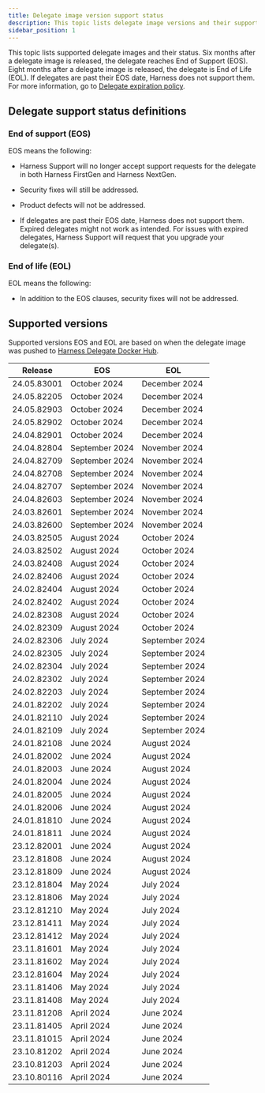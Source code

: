 ```yaml
---
title: Delegate image version support status
description: This topic lists delegate image versions and their support status.
sidebar_position: 1
---
```


This topic lists supported delegate images and their status. Six months after a delegate image is released, the delegate reaches End of Support (EOS). Eight months after a delegate image is released, the delegate is End of Life (EOL). If delegates are past their EOS date, Harness does not support them. For more information, go to [Delegate expiration policy](/docs/platform/delegates/install-delegates/delegate-upgrades-and-expiration#delegate-expiration-policy).

## Delegate support status definitions

### End of support (EOS)

EOS means the following:

- Harness Support will no longer accept support requests for the delegate in both Harness FirstGen and Harness NextGen.

- Security fixes will still be addressed.

- Product defects will not be addressed.

- If delegates are past their EOS date, Harness does not support them. Expired delegates might not work as intended. For issues with expired delegates, Harness Support will request that you upgrade your delegate(s).

### End of life (EOL)

EOL means the following:

- In addition to the EOS clauses, security fixes will not be addressed.

## Supported versions

Supported versions EOS and EOL are based on when the delegate image was pushed to [Harness Delegate Docker Hub](https://hub.docker.com/r/harness/delegate/tags).

| Release | EOS | EOL |
| --- | --- | --- |
| 24.05.83001 | October 2024 | December 2024 |
| 24.05.82205 | October 2024 | December 2024 |
| 24.05.82903 | October 2024 | December 2024 |
| 24.05.82902 | October 2024 | December 2024 |
| 24.04.82901 | October 2024 | December 2024 |
| 24.04.82804 | September 2024 | November 2024 |
| 24.04.82709 | September 2024 | November 2024 |
| 24.04.82708 | September 2024 | November 2024 |
| 24.04.82707 | September 2024 | November 2024 |
| 24.04.82603 | September 2024 | November 2024 |
| 24.03.82601 | September 2024 | November 2024 |
| 24.03.82600 | September 2024 | November 2024 |
| 24.03.82505 | August 2024 | October 2024 |
| 24.03.82502 | August 2024 | October 2024 |
| 24.03.82408 | August 2024 | October 2024 |
| 24.02.82406 | August 2024 | October 2024 |
| 24.02.82404 | August 2024 | October 2024 |
| 24.02.82402 | August 2024 | October 2024 |
| 24.02.82308 | August 2024 | October 2024 |
| 24.02.82309 | August 2024 | October 2024 |
| 24.02.82306 | July 2024 | September 2024 |
| 24.02.82305 | July 2024 | September 2024 |
| 24.02.82304 | July 2024 | September 2024 |
| 24.02.82302 | July 2024 | September 2024 |
| 24.02.82203 | July 2024 | September 2024 |
| 24.01.82202 | July 2024 | September 2024 |
| 24.01.82110 | July 2024 | September 2024 |
| 24.01.82109 | July 2024 | September 2024 |
| 24.01.82108 | June 2024 | August 2024 |
| 24.01.82002 | June 2024 | August 2024 |
| 24.01.82003 | June 2024 | August 2024 |
| 24.01.82004 | June 2024 | August 2024 |
| 24.01.82005 | June 2024 | August 2024 |
| 24.01.82006 | June 2024 | August 2024 |
| 24.01.81810 | June 2024 | August 2024 |
| 24.01.81811 | June 2024 | August 2024 |
| 23.12.82001 | June 2024 | August 2024 |
| 23.12.81808 | June 2024 | August 2024 |
| 23.12.81809 | June 2024 | August 2024 |
| 23.12.81804 | May 2024 | July 2024 |
| 23.12.81806 | May 2024 | July 2024 |
| 23.12.81210 | May 2024 | July 2024 |
| 23.12.81411 | May 2024 | July 2024 |
| 23.12.81412 | May 2024 | July 2024 |
| 23.11.81601 | May 2024 | July 2024 |
| 23.11.81602 | May 2024 | July 2024 |
| 23.12.81604 | May 2024 | July 2024 |
| 23.11.81406 | May 2024 | July 2024 |
| 23.11.81408 | May 2024 | July 2024 |
| 23.11.81208 | April 2024 | June 2024 |
| 23.11.81405 | April 2024 | June 2024 |
| 23.11.81015 | April 2024 | June 2024 |
| 23.10.81202 | April 2024 | June 2024 |
| 23.10.81203 | April 2024 | June 2024 |
| 23.10.80116 | April 2024 | June 2024 |

